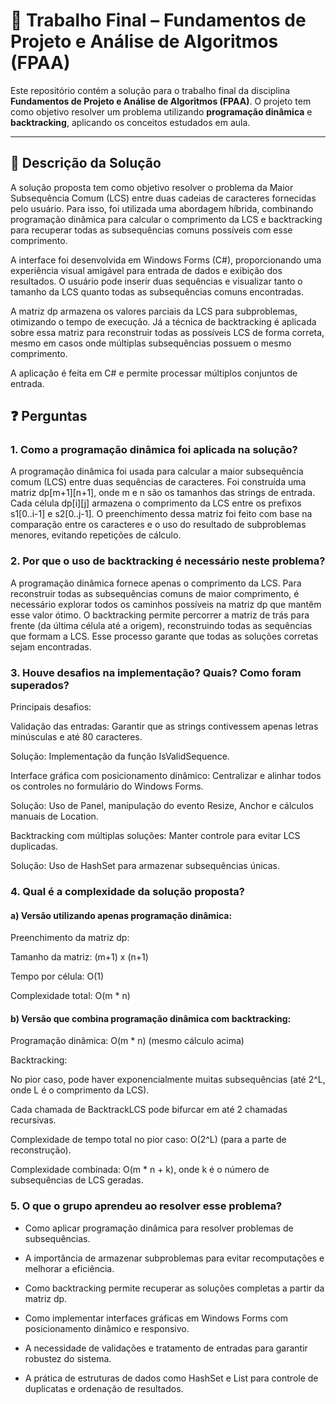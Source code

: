 # 📘 Trabalho Final – Fundamentos de Projeto e Análise de Algoritmos (FPAA)

Este repositório contém a solução para o trabalho final da disciplina **Fundamentos de Projeto e Análise de Algoritmos (FPAA)**. O projeto tem como objetivo resolver um problema utilizando **programação dinâmica** e **backtracking**, aplicando os conceitos estudados em aula.

---

## 🧠 Descrição da Solução

A solução proposta tem como objetivo resolver o problema da Maior Subsequência Comum (LCS) entre duas cadeias de caracteres fornecidas pelo usuário. Para isso, foi utilizada uma abordagem híbrida, combinando programação dinâmica para calcular o comprimento da LCS e backtracking para recuperar todas as subsequências comuns possíveis com esse comprimento.

A interface foi desenvolvida em Windows Forms (C#), proporcionando uma experiência visual amigável para entrada de dados e exibição dos resultados. O usuário pode inserir duas sequências e visualizar tanto o tamanho da LCS quanto todas as subsequências comuns encontradas.

A matriz dp armazena os valores parciais da LCS para subproblemas, otimizando o tempo de execução. Já a técnica de backtracking é aplicada sobre essa matriz para reconstruir todas as possíveis LCS de forma correta, mesmo em casos onde múltiplas subsequências possuem o mesmo comprimento.



A aplicação é feita em C# e permite processar múltiplos conjuntos de entrada.

## ❓ Perguntas

### 1. Como a programação dinâmica foi aplicada na solução?

A programação dinâmica foi usada para calcular a maior subsequência comum (LCS) entre duas sequências de caracteres. Foi construída uma matriz dp[m+1][n+1], onde m e n são os tamanhos das strings de entrada. Cada célula dp[i][j] armazena o comprimento da LCS entre os prefixos s1[0..i-1] e s2[0..j-1]. O preenchimento dessa matriz foi feito com base na comparação entre os caracteres e o uso do resultado de subproblemas menores, evitando repetições de cálculo.

### 2. Por que o uso de backtracking é necessário neste problema?

A programação dinâmica fornece apenas o comprimento da LCS. Para reconstruir todas as subsequências comuns de maior comprimento, é necessário explorar todos os caminhos possíveis na matriz dp que mantêm esse valor ótimo. O backtracking permite percorrer a matriz de trás para frente (da última célula até a origem), reconstruindo todas as sequências que formam a LCS. Esse processo garante que todas as soluções corretas sejam encontradas.

### 3. Houve desafios na implementação? Quais? Como foram superados?

Principais desafios:

Validação das entradas: Garantir que as strings contivessem apenas letras minúsculas e até 80 caracteres.

Solução: Implementação da função IsValidSequence.

Interface gráfica com posicionamento dinâmico: Centralizar e alinhar todos os controles no formulário do Windows Forms.

Solução: Uso de Panel, manipulação do evento Resize, Anchor e cálculos manuais de Location.

Backtracking com múltiplas soluções: Manter controle para evitar LCS duplicadas.

Solução: Uso de HashSet<string> para armazenar subsequências únicas.

### 4. Qual é a complexidade da solução proposta?

#### a) Versão utilizando apenas programação dinâmica:

Preenchimento da matriz dp:

Tamanho da matriz: (m+1) x (n+1)

Tempo por célula: O(1)

Complexidade total: O(m * n)

#### b) Versão que combina programação dinâmica com backtracking:

Programação dinâmica: O(m * n) (mesmo cálculo acima)

Backtracking:

No pior caso, pode haver exponencialmente muitas subsequências (até 2^L, onde L é o comprimento da LCS).

Cada chamada de BacktrackLCS pode bifurcar em até 2 chamadas recursivas.

Complexidade de tempo total no pior caso: O(2^L) (para a parte de reconstrução).

Complexidade combinada: O(m * n + k), onde k é o número de subsequências de LCS geradas.

### 5. O que o grupo aprendeu ao resolver esse problema?

* Como aplicar programação dinâmica para resolver problemas de subsequências.

* A importância de armazenar subproblemas para evitar recomputações e melhorar a eficiência.

* Como backtracking permite recuperar as soluções completas a partir da matriz dp.

* Como implementar interfaces gráficas em Windows Forms com posicionamento dinâmico e responsivo.

* A necessidade de validações e tratamento de entradas para garantir robustez do sistema.

* A prática de estruturas de dados como HashSet e List para controle de duplicatas e ordenação de resultados.
